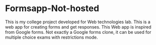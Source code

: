 # Formsapp-Not-hosted
This is my college project developed for Web technologies lab. This is a web app for creating forms and get responses. This Web app is inspired from Google forms. Not exactly a Google forms clone, it can be used for multiple choice exams with restrictions mode.
